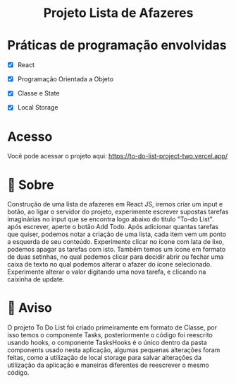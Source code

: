 <h1 align="center">
  <a>Projeto Lista de Afazeres</a>
</h1>

<h1> Práticas de programação envolvidas</h1>

- [X]  React
  - [X]  Programação Orientada a Objeto
  - [X]  Classe e State
- [X]  Local Storage


# <h1>Acesso</h1>
<p>Você pode acessar o projeto aqui: <a href="https://to-do-list-project-two.vercel.app/" target="blank_">https://to-do-list-project-two.vercel.app/</a></p>


# <h1 id="Sobre">📜 Sobre</h1>
 Construção de uma lista de afazeres em React JS, iremos criar um input e botão, ao ligar o servidor do projeto, experimente escrever supostas tarefas imaginárias no input que se encontra logo abaixo do titulo "To-do List". após escrever, aperte o botão Add Todo. Após adicionar quantas tarefas que quiser, podemos notar a criação de uma lista, cada item vem um ponto a esquerda de seu conteúdo. Experimente clicar no ícone com lata de lixo, podemos apagar as tarefas com isto. Também temos um ícone em formato de duas setinhas, no qual podemos clicar para decidir abrir ou fechar uma caixa de texto no qual podemos alterar o afazer do ícone selecionado. Experimente alterar o valor digitando uma nova tarefa, e clicando na caixinha de update.

 # <h1 id="Aviso">📜 Aviso</h1>
  O projeto To Do List foi criado primeiramente em formato de Classe, por isso temos o componente Tasks, posteriormente o código foi reescrito usando hooks, o componente TasksHooks é o único dentro da pasta components usado nesta aplicação, algumas pequenas alterações foram feitas, como a utilização de local storage para salvar alterações da utilização da aplicação e maneiras diferentes de reescrever o mesmo código.
